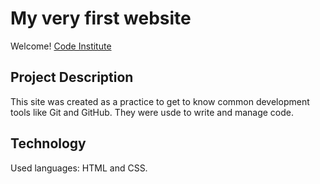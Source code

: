 # My very first website

Welcome! [Code Institute](https://codeinstitute.net)

## Project Description

This site was created as a practice to get to know common development tools like Git and GitHub. They were usde to write and manage code.

## Technology

Used languages: HTML and CSS.